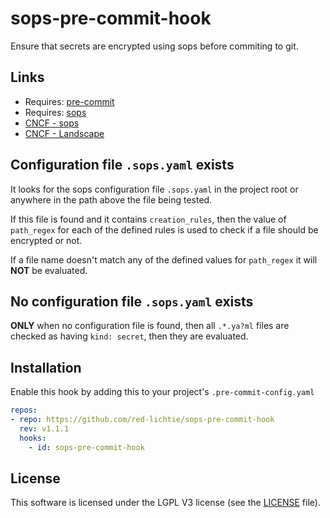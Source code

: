 # sops-pre-commit-hook

Ensure that secrets are encrypted using sops before commiting to git.

## Links
* Requires: [pre-commit](https://pre-commit.com/)
* Requires: [sops](https://github.com/getsops)
* [CNCF - sops](https://www.cncf.io/projects/sops/)
* [CNCF - Landscape](https://landscape.cncf.io/)

## Configuration file `.sops.yaml` exists
It looks for the sops configuration file `.sops.yaml` in the project root
or anywhere in the path above the file being tested.

If this file is found and it contains `creation_rules`, then the value of
`path_regex` for each of the defined rules is used to check if a file should
be encrypted or not.

If a file name doesn't match any of the defined values for `path_regex` it
will **NOT** be evaluated.

## No configuration file `.sops.yaml` exists

**ONLY** when no configuration file is found, then all `.*.ya?ml` files are checked
as having `kind: secret`, then they are evaluated.

## Installation
Enable this hook by adding this to your project's `.pre-commit-config.yaml`

```yaml
repos:
- repo: https://github.com/red-lichtie/sops-pre-commit-hook
  rev: v1.1.1
  hooks:
    - id: sops-pre-commit-hook
```

## License

This software is licensed under the LGPL V3 license (see the [LICENSE](LICENSE.md) file).